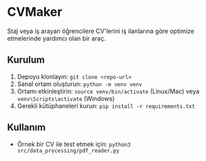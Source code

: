 # CVMaker

Staj veya iş arayan öğrencilere CV'lerini iş ilanlarına göre optimize etmelerinde yardımcı olan bir araç.

## Kurulum

1. Depoyu klonlayın: `git clone <repo-url>`
2. Sanal ortam oluşturun: `python -m venv venv`
3. Ortamı etkinleştirin: `source venv/bin/activate` (Linux/Mac) veya `venv\Scripts\activate` (Windows)
4. Gerekli kütüphaneleri kurun: `pip install -r requirements.txt`

## Kullanım

- Örnek bir CV ile test etmek için: `python3 src/data_processing/pdf_reader.py`
